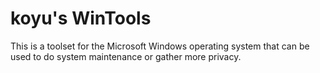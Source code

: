 # koyu's WinTools

This is a toolset for the Microsoft Windows operating system that can be used to do system maintenance or gather more privacy.